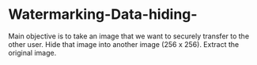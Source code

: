 # Watermarking-Data-hiding-

Main objective is to take an image that we want to securely transfer to the other user. Hide that image into another image (256 x 256). Extract the original image.
